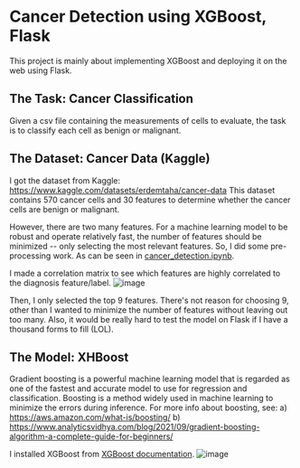 # Cancer Detection using XGBoost, Flask

This project is mainly about implementing XGBoost and deploying it on the web using Flask.

## The Task: Cancer Classification
Given a csv file containing the measurements of cells to evaluate, the task is to classify 
each cell as benign or malignant.

## The Dataset: Cancer Data (Kaggle)
I got the dataset from Kaggle: https://www.kaggle.com/datasets/erdemtaha/cancer-data
This dataset contains 570 cancer cells and 30 features to determine 
whether the cancer cells are benign or malignant.

However, there are two many features. For a machine learning model to be robust and operate relatively fast,
the number of features should be minimized -- only selecting the most relevant features. So, I did some pre-processing work.
As can be seen in [cancer_detection.ipynb](https://github.com/jvmedenilla/cancer_detection_flask/blob/main/cancer_detection.ipynb).

I made a correlation matrix to see which features are highly correlated to the diagnosis feature/label.
![image](https://user-images.githubusercontent.com/98763090/236375506-19828723-09c8-4b90-914b-4fda81285c1e.png)

Then, I only selected the top 9 features. There's not reason for choosing 9, other than I wanted to minimize the
number of features without leaving out too many. Also, it would be really hard to test the model on Flask if
I have a thousand forms to fill (LOL).

## The Model: XHBoost

Gradient boosting is a powerful machine learning model that is regarded as one of the fastest and 
accurate model to use for regression and classification. Boosting is a method widely used in 
machine learning to minimize the errors during inference. For more info about boosting, see:
a) https://aws.amazon.com/what-is/boosting/
b) https://www.analyticsvidhya.com/blog/2021/09/gradient-boosting-algorithm-a-complete-guide-for-beginners/

I installed XGBoost from [XGBoost documentation](https://xgboost.readthedocs.io/en/stable/install.html).
![image](https://user-images.githubusercontent.com/98763090/236376841-41a06895-2c36-498a-8545-9e8df9190b7c.png)

